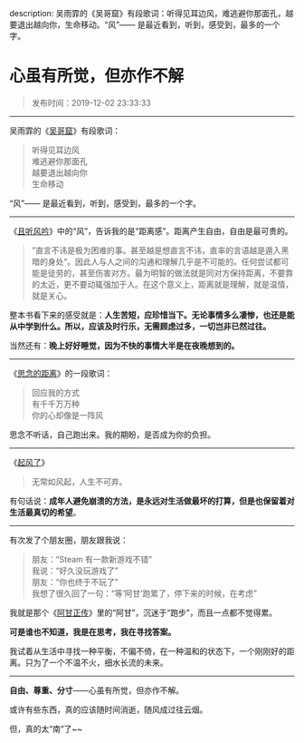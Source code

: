 description: 吴雨霏的《吴哥窟》有段歌词：听得见耳边风，难逃避你那面孔，越要退出越向你，生命移动。“风”—— 是最近看到，听到，感受到，最多的一个字。

# 心虽有所觉，但亦作不解

> 发布时间：2019-12-02 23:33:33

----

吴雨霏的《[吴哥窟](https://t3.kugou.com/song.html?id=u70WbcuQV2)》有段歌词：

> 听得见耳边风  
> 难逃避你那面孔  
> 越要退出越向你  
> 生命移动

“风”—— 是最近看到，听到，感受到，最多的一个字。

----

《[且听风吟](https://book.douban.com/subject/1039752/)》中的“风”，告诉我的是“距离感”。距离产生自由，自由是最可贵的。

> ”直言不讳是极为困难的事。甚至越是想直言不讳，直率的言语越是遁入黑暗的身处“。因此人与人之间的沟通和理解几乎是不可能的。任何尝试都可能是徒劳的，甚至伤害对方。最为明智的做法就是同对方保持距离，不要靠的太近，更不要动辄强加于人。在这个意义上，距离就是理解，就是温情，就是关心。

整本书看下来的感受就是：**人生苦短，应珍惜当下。无论事情多么凄惨，也还是能从中学到什么。所以，应该及时行乐，无需顾虑过多，一切岂非已然过往。**

当然还有：**晚上好好睡觉，因为不快的事情大半是在夜晚想到的。**

----

《[思念的距离](https://t3.kugou.com/song.html?id=uvNhe8uQV2)》的一段歌词：

> 回应我的方式  
> 有千千万万种  
> 你的心却像是一阵风

思念不听话，自己跑出来。我的期盼，是否成为你的负担。

----

《[起风了](https://book.douban.com/subject/25714740/)》

> 无常如风起，人生不可弃。

有句话说：**成年人避免崩溃的方法，是永远对生活做最坏的打算，但是也保留着对生活最真切的希望**。

----

有次发了个朋友圈，朋友跟我说：

> 朋友：“Steam 有一款新游戏不错”  
> 我说：“好久没玩游戏了”  
> 朋友：“你也终于不玩了”  
> 我想了很久回了一句：“等‘阿甘’跑累了，停下来的时候，在考虑”

我就是那个《[阿甘正传](https://movie.douban.com/subject/1292720/)》里的“阿甘”，沉迷于“跑步”，而且一点都不觉得累。

**可是谁也不知道，我是在思考，我在寻找答案。**

我试着从生活中寻找一种平衡，不偏不倚，在一种温和的状态下，一个刚刚好的距离。只为了一个不温不火，细水长流的未来。

----

**自由、尊重、分寸**——心虽有所觉，但亦作不解。

或许有些东西，真的应该随时间消逝，随风成过往云烟。

但，真的太“南”了~~